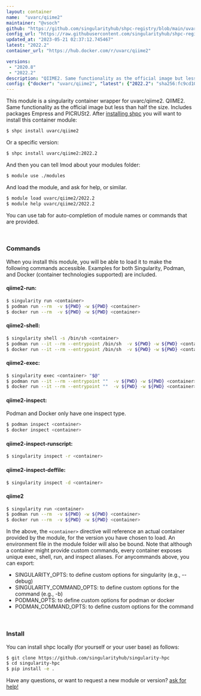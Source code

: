 ```yaml
---
layout: container
name:  "uvarc/qiime2"
maintainer: "@vsoch"
github: "https://github.com/singularityhub/shpc-registry/blob/main/uvarc/qiime2/container.yaml"
config_url: "https://raw.githubusercontent.com/singularityhub/shpc-registry/main/uvarc/qiime2/container.yaml"
updated_at: "2023-05-21 02:37:12.745467"
latest: "2022.2"
container_url: "https://hub.docker.com/r/uvarc/qiime2"

versions:
 - "2020.8"
 - "2022.2"
description: "QIIME2. Same functionality as the official image but less than half the size. Includes packages Empress and PICRUSt2."
config: {"docker": "uvarc/qiime2", "latest": {"2022.2": "sha256:fc9cd107f07edeacdc1d1a633cfd0546bb982c3f6f40fc0fb721954589ea13f8"}, "tags": {"2020.8": "sha256:7b380f190ae5de431a9b350b6b7edef1bc718e5d2fc4412a543a7201d95c4999", "2022.2": "sha256:fc9cd107f07edeacdc1d1a633cfd0546bb982c3f6f40fc0fb721954589ea13f8"}, "filter": ["2021*"], "maintainer": "@vsoch", "url": "https://hub.docker.com/r/uvarc/qiime2", "description": "QIIME2. Same functionality as the official image but less than half the size. Includes packages Empress and PICRUSt2."}
---
```


This module is a singularity container wrapper for uvarc/qiime2.
QIIME2. Same functionality as the official image but less than half the size. Includes packages Empress and PICRUSt2.
After [installing shpc](#install) you will want to install this container module:


```bash
$ shpc install uvarc/qiime2
```

Or a specific version:

```bash
$ shpc install uvarc/qiime2:2022.2
```

And then you can tell lmod about your modules folder:

```bash
$ module use ./modules
```

And load the module, and ask for help, or similar.

```bash
$ module load uvarc/qiime2/2022.2
$ module help uvarc/qiime2/2022.2
```

You can use tab for auto-completion of module names or commands that are provided.

<br>

### Commands

When you install this module, you will be able to load it to make the following commands accessible.
Examples for both Singularity, Podman, and Docker (container technologies supported) are included.

#### qiime2-run:

```bash
$ singularity run <container>
$ podman run --rm  -v ${PWD} -w ${PWD} <container>
$ docker run --rm  -v ${PWD} -w ${PWD} <container>
```

#### qiime2-shell:

```bash
$ singularity shell -s /bin/sh <container>
$ podman run --it --rm --entrypoint /bin/sh  -v ${PWD} -w ${PWD} <container>
$ docker run --it --rm --entrypoint /bin/sh  -v ${PWD} -w ${PWD} <container>
```

#### qiime2-exec:

```bash
$ singularity exec <container> "$@"
$ podman run --it --rm --entrypoint ""  -v ${PWD} -w ${PWD} <container> "$@"
$ docker run --it --rm --entrypoint ""  -v ${PWD} -w ${PWD} <container> "$@"
```

#### qiime2-inspect:

Podman and Docker only have one inspect type.

```bash
$ podman inspect <container>
$ docker inspect <container>
```

#### qiime2-inspect-runscript:

```bash
$ singularity inspect -r <container>
```

#### qiime2-inspect-deffile:

```bash
$ singularity inspect -d <container>
```



#### qiime2

```bash
$ singularity run <container>
$ podman run --rm  -v ${PWD} -w ${PWD} <container>
$ docker run --rm  -v ${PWD} -w ${PWD} <container>
```


In the above, the `<container>` directive will reference an actual container provided
by the module, for the version you have chosen to load. An environment file in the
module folder will also be bound. Note that although a container
might provide custom commands, every container exposes unique exec, shell, run, and
inspect aliases. For anycommands above, you can export:

 - SINGULARITY_OPTS: to define custom options for singularity (e.g., --debug)
 - SINGULARITY_COMMAND_OPTS: to define custom options for the command (e.g., -b)
 - PODMAN_OPTS: to define custom options for podman or docker
 - PODMAN_COMMAND_OPTS: to define custom options for the command

<br>

### Install

You can install shpc locally (for yourself or your user base) as follows:

```bash
$ git clone https://github.com/singularityhub/singularity-hpc
$ cd singularity-hpc
$ pip install -e .
```

Have any questions, or want to request a new module or version? [ask for help!](https://github.com/singularityhub/singularity-hpc/issues)